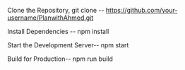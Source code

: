 Clone the Repository,
git clone -- https://github.com/your-username/PlanwithAhmed.git

Install Dependencies -- npm install

Start the Development Server-- npm start

Build for Production-- npm run build
